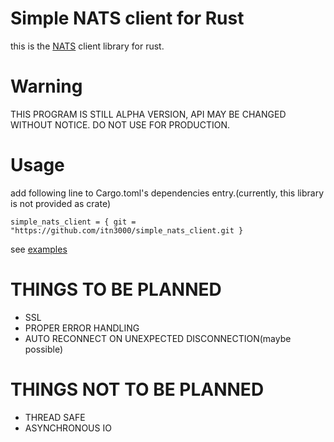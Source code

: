 # Simple NATS client for Rust

this is the [NATS](https://nats.io) client library for rust.

# Warning

THIS PROGRAM IS STILL ALPHA VERSION, API MAY BE CHANGED WITHOUT NOTICE.
DO NOT USE FOR PRODUCTION.

# Usage

add following line to Cargo.toml's dependencies entry.(currently, this library is not provided as crate)
```
simple_nats_client = { git = "https://github.com/itn3000/simple_nats_client.git }
```

see [examples](./examples)

# THINGS TO BE PLANNED

* SSL
* PROPER ERROR HANDLING
* AUTO RECONNECT ON UNEXPECTED DISCONNECTION(maybe possible)

# THINGS NOT TO BE PLANNED

* THREAD SAFE
* ASYNCHRONOUS IO